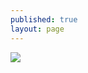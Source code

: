 ```yaml
---
published: true
layout: page
---
```



![]({{site.baseurl}}/data/images/5/atouts/05_ATOUT_POPPP_15.jpg)

